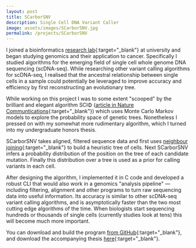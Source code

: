 ```yaml
---
layout: post
title: SCarborSNV
description: Single Cell DNA Variant Caller
image: assets/images/SCarborSNV.jpg
permalink: /projects/SCarborSNV
---
```


I joined a bioinformatics [research lab](https://yufeng-wu.uconn.edu/yufengs-group/){:target="\_blank"} at university and began studying genomics and their application to cancer. Specifically I studied algorithms for the emerging field of single cell whole genome DNA sequencing (scDNA-seq). While researching other variant calling algorithms for scDNA-seq, I realised that the ancestral relationship between single cells in a sample could potentially be leveraged to improve accuracy and efficiency by first reconstructing an evolutionary tree.

While working on this project I was to some extent "scooped" by the brilliant and elegant algorithm SCIΦ ([article in Nature Communtications](https://www.nature.com/articles/s41467-018-07627-7){:target="\_blank"}) which uses Monte Carlo Markov models to explore the probability space of genetic trees. Nonetheless I pressed on with my somewhat more rudimentary algorithm, which I turned into my undergraduate honors thesis.

SCarborSNV takes aligned, filtered sequence data and first uses [neighbour joining](https://en.wikipedia.org/wiki/Neighbor_joining){:target="\_blank"} to build a heuristic tree of cells. Next SCarborSNV infers a probability distribution of the position on the tree of each candidate mutation. Finally this distribution over a tree is used as a prior for calling variants in each cell.

After designing the algorithm, I implemented it in C code and developed a robust CLI that would also work in a genomics "analysis pipeline" &mdash; including filtering, alignment and other programs to turn raw sequencing data into useful information. Its accuracy is similar to other scDNA-seq variant calling algorithms, and is asymptotically faster than the two most cutting edge algorithms of the time. When biologists start sequencing hundreds or thousands of single cells (currently studies look at tens) this will become much more important.

You can download and build the program [from GitHub](https://github.com/coldham10/SCarborSNV){:target="\_blank"}, and download the accompanying thesis [here](/assets/SCarborSNV.pdf){:target="\_blank"}.
